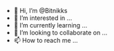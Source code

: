 - 👋 Hi, I’m @Bitnikks
- 👀 I’m interested in ...
- 🌱 I’m currently learning ...
- 💞️ I’m looking to collaborate on ...
- 📫 How to reach me ...

<!---
Bitnikks/Bitnikks is a ✨ special ✨ repository because its `README.md` (this file) appears on your GitHub profile.
You can click the Preview link to take a look at your changes.
--->
